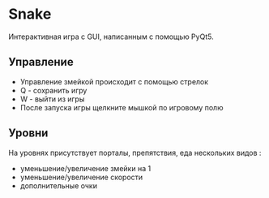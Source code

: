 # Snake
Интерактивная игра с GUI, написанным с помощью PyQt5.
## Управление
* Управление змейкой происходит с помощью стрелок
* Q - сохранить игру
* W - выйти из игры
* После запуска игры щелкните мышкой по игровому полю
## Уровни
На уровнях присутствует порталы, препятствия, еда нескольких видов :
* уменьшение/увеличение змейки на 1
* уменьшение/увеличение скорости
* дополнительные очки
